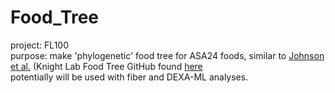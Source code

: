 # Food_Tree
project: FL100  
purpose: make 'phylogenetic' food tree for ASA24 foods, similar to [Johnson et al.](https://www.sciencedirect.com/science/article/abs/pii/S1931312819302501?via%3Dihub) (Knight Lab Food Tree GitHub found [here]((https://github.com/knights-lab/Food_Tree))    
potentially will be used with fiber and DEXA-ML analyses. 
